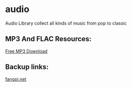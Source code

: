 # audio
Audio Library collect all kinds of music from pop to classic
## MP3 And FLAC Resources:
[Free MP3 Download](https://free-mp3-download.net/)
## Backup links:
[fangpi.net](https://fangpi.net)
